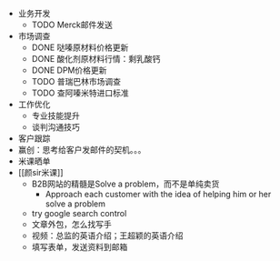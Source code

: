 - 业务开发
	- TODO Merck邮件发送
- 市场调查
	- DONE 哒嗪原材料价格更新
	- DONE 酸化剂原材料行情：剩乳酸钙
	- DONE DPM价格更新
	- TODO 普瑞巴林市场调查
	- TODO 查阿嗪米特进口标准
- 工作优化
	- 专业技能提升
	- 谈判沟通技巧
- 客户跟踪
- 赢创：思考给客户发邮件的契机。。。
- 米课晒单
- [[颜sir米课]]
	- B2B网站的精髓是Solve a problem，而不是单纯卖货
		- Approach each customer with the idea of helping him or her solve a problem
	- try google search control
	- 文章外包，怎么找写手
	- 视频：总监的英语介绍；王超颖的英语介绍
	- 填写表单，发送资料到邮箱